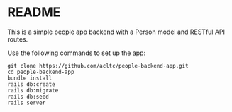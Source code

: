 # README

This is a simple people app backend with a Person model and RESTful API routes.

Use the following commands to set up the app:

```
git clone https://github.com/acltc/people-backend-app.git
cd people-backend-app
bundle install
rails db:create
rails db:migrate
rails db:seed
rails server
```
